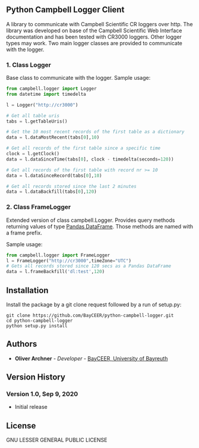 ## Python Campbell Logger Client

A library to communicate with Campbell Scientific CR loggers over http. The library was developed on base of the Campbell Scientific Web Interface documentation and has been tested with CR3000 loggers. Other logger types may work. Two main logger classes are provided to communicate with the logger.

### 1. Class Logger
Base class to communicate with the logger. Sample usage:
```python
from campbell.logger import Logger
from datetime import timedelta

l = Logger("http://cr3000")

# Get all table uris
tabs = l.getTableUris()

# Get the 10 most recent records of the first table as a dictionary
data = l.dataMostRecent(tabs[0],10)

# Get all records of the first table since a specific time  
clock = l.getClock()
data = l.dataSinceTime(tabs[0], clock - timedelta(seconds=120))

# Get all records of the first table with record nr >= 10
data = l.dataSinceRecord(tabs[0],10)

# Get all records stored since the last 2 minutes 
data = l.dataBackfill(tabs[0],120)
```

### 2. Class FrameLogger
Extended version of class campbell.Logger. Provides query methods returning values of  type [Pandas DataFrame](https://pandas.pydata.org/docs/reference/frame.html). Those methods are named with a frame prefix.

Sample usage:
```python
from campbell.logger import FrameLogger
l = FrameLogger("http://cr3000",timeZone="UTC")
# Gets all records stored since 120 secs as a Pandas DataFrame
data = l.frameBackfill('dl:test',120)
```

## Installation 
Install the package by a git clone request followed by a run of setup.py:
``` 
git clone https://github.com/BayCEER/python-campbell-logger.git
cd python-campbell-logger
python setup.py install
```

## Authors 
* **Oliver Archner** - *Developer* - [BayCEER, University of Bayreuth](https://www.bayceer.uni-bayreuth.de)

## Version History 

### Version 1.0, Sep 9, 2020
- Initial release 

## License
GNU LESSER GENERAL PUBLIC LICENSE
